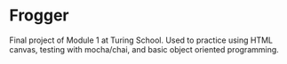 # Frogger

Final project of Module 1 at Turing School. Used to practice using HTML canvas, testing with mocha/chai, and basic object oriented programming.

